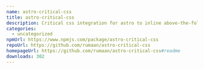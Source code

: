```yaml
---
name: astro-critical-css
title: astro-critical-css
description: Critical css integration for astro to inline above-the-fold css into HTML
categories:
  - uncategorized
npmUrl: https://www.npmjs.com/package/astro-critical-css
repoUrl: https://github.com/rumaan/astro-critical-css
homepageUrl: https://github.com/rumaan/astro-critical-css#readme
downloads: 302
---
```

